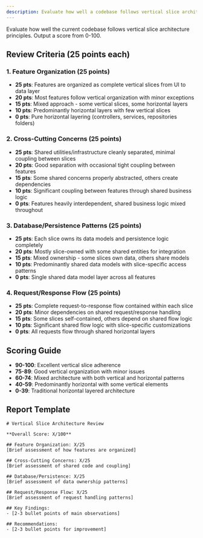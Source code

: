 ```yaml
---
description: Evaluate how well a codebase follows vertical slice architecture principles
---
```


Evaluate how well the current codebase follows vertical slice architecture principles. Output a score from 0-100.

## Review Criteria (25 points each)

### 1. Feature Organization (25 points)
- **25 pts**: Features are organized as complete vertical slices from UI to data layer
- **20 pts**: Most features follow vertical organization with minor exceptions
- **15 pts**: Mixed approach - some vertical slices, some horizontal layers
- **10 pts**: Predominantly horizontal layers with few vertical slices
- **0 pts**: Pure horizontal layering (controllers, services, repositories folders)

### 2. Cross-Cutting Concerns (25 points)
- **25 pts**: Shared utilities/infrastructure cleanly separated, minimal coupling between slices
- **20 pts**: Good separation with occasional tight coupling between features
- **15 pts**: Some shared concerns properly abstracted, others create dependencies
- **10 pts**: Significant coupling between features through shared business logic
- **0 pts**: Features heavily interdependent, shared business logic mixed throughout

### 3. Database/Persistence Patterns (25 points)
- **25 pts**: Each slice owns its data models and persistence logic completely
- **20 pts**: Mostly slice-owned with some shared entities for integration
- **15 pts**: Mixed ownership - some slices own data, others share models
- **10 pts**: Predominantly shared data models with slice-specific access patterns
- **0 pts**: Single shared data model layer across all features

### 4. Request/Response Flow (25 points)
- **25 pts**: Complete request-to-response flow contained within each slice
- **20 pts**: Minor dependencies on shared request/response handling
- **15 pts**: Some slices self-contained, others depend on shared flow logic
- **10 pts**: Significant shared flow logic with slice-specific customizations
- **0 pts**: All requests flow through shared horizontal layers

## Scoring Guide
- **90-100**: Excellent vertical slice adherence
- **75-89**: Good vertical organization with minor issues
- **60-74**: Mixed architecture with both vertical and horizontal patterns
- **40-59**: Predominantly horizontal with some vertical elements
- **0-39**: Traditional horizontal layered architecture

## Report Template

```
# Vertical Slice Architecture Review

**Overall Score: X/100**

## Feature Organization: X/25
[Brief assessment of how features are organized]

## Cross-Cutting Concerns: X/25
[Brief assessment of shared code and coupling]

## Database/Persistence: X/25
[Brief assessment of data ownership patterns]

## Request/Response Flow: X/25
[Brief assessment of request handling patterns]

## Key Findings:
- [2-3 bullet points of main observations]

## Recommendations:
- [2-3 bullet points for improvement]